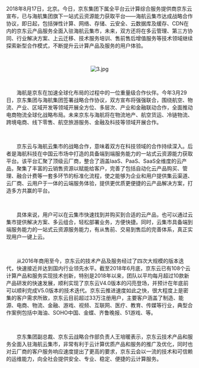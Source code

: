 <p>2018年8月17日，北京。今日，京东集团下属全平台云计算综合服务提供商京东云宣布，已与海航集团旗下一站式云资源能力获取平台——海航云集市达成战略合作协议，即日起，包括弹性计算、网络、存储、云安全、云数据库及缓存、CDN在内的京东云产品服务全面入驻海航云集市，未来，双方还将在多云管理、第三方协同、行业解决方案、上云迁移、技术服务培训、售前售后增值服务等技术领域继续探索新型合作模式，不断提升云计算产品及服务的用户体验。</p>
<p><br/></p>
<p style="text-align: center;"><img src="//img1.jcloudcs.com/cms/3acdd5e9-0c66-406a-9d81-6f4d36bf15b320180817163216.jpg" title="" alt="3.jpg"/></p>
<p><br/></p>
<p style="text-indent: 2em;">海航是京东在加速全球化布局的过程中的一位重量级合作伙伴。今年3月29日，京东集团与海航集团签署战略合作协议，双方宣布将强强联合，围绕航空、物流、产业、区域开发等领域开展全方位、多层次、产业和金融联动合作，全面推动电商物流全球化战略布局。未来京东与海航将在物流地产、航空货运、冷链物流、跨境电商、线下零售、航空旅游服务、金融及科技等领域开展合作。</p>
<p style="text-indent: 2em;"><span style="text-indent: 2em;"><br/></span></p>
<p style="text-indent: 2em;">京东云与海航云集市的战略合作，意味着双方在科技领域的合作持续深入。后者是海航科技在中国云市场中打造的具备端到端服务能力的一站式云资源能力获取平台。该平台汇聚了顶级云厂商，整合了涵盖IaaS、PaaS、SaaS全维度的云产品，聚集了丰富的云销售资源以赋能给客户，完善了包括自动化云产品购买、管理、融合计费等一套多环节的标准化流程，使之能够为企业和用户提供集云渠道、云厂商、云用户于一体的云端服务体验，提供更优质更便捷的云产品解决方案，打造多方共赢的平台。</p>
<p style="text-indent: 2em;"><br/></p>
<p style="text-indent: 2em;"><span style="text-indent: 2em;">具体来说，用户可以在云集市快速找到并购买到合适的云产品，也可以通过云集市提供解决方案、多云组合，轻松部署业务，方便快捷。同时，云集市具备端到端服务能力的一站式云资源服务能力，有从售前、交易到售后的完善体系，真正实现用户一键上云。</span></p>
<p style="text-indent: 2em;"><span style="text-indent: 2em;"><br/></span></p>
<p style="text-indent: 2em;"><span style="text-indent: 2em;">从2016年商用至今，京东云的技术产品及服务经过了四次大规模的版本迭代，快速接近并达到国内行业领先水平。截至2018年6月底，京东云已有108个云计算产品和服务实现技术创新，特别是2018年以来，团队以平均每月超过10款新产品研发的快速发展，顺利实现了京东云V4.0版本的闪亮登场，并预计在年底前可以顺利完成V5.0版本的技术迭代。京东云推进速度如此之快，很大程度上是密集的客户需求所致，京东云目前超过33万注册用户，主要客户涵盖了制造、能源、电商、物流、金融、游戏、视频、互联网、医疗、教育、传媒等行业，典型合作案例包括中海油、SOHO中国、金蝶、齐鲁晚报、51游戏、等。</span></p>
<p style="text-indent: 2em;"><span style="text-indent: 2em;"><br/></span></p>
<p style="text-indent: 2em;"><span style="text-indent: 2em;">京东集团副总裁、京东云战略合作部负责人王培暖表示，京东云技术产品和服务全面入驻海航云集市，非常有利于云计算优质产品和服务的推广及优化，同时也对云厂商的客户服务响应速度提出了更高的要求，京东云会以一流的技术和可信赖的运维能力，向全社会提供安全、专业、稳定、便捷的云计算服务。</span></p>
